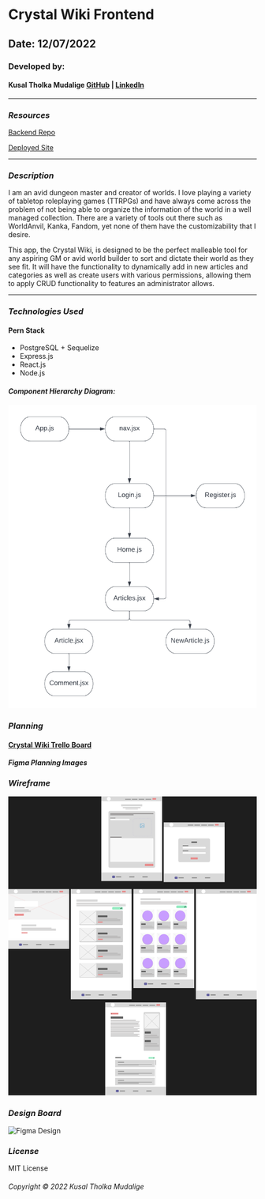 # Crystal Wiki Frontend

## Date: 12/07/2022

### Developed by:

#### Kusal Tholka Mudalige [GitHub](https://github.com/aizealawin) | [LinkedIn](https://www.linkedin.com/in/ktmudalige/)

---

### **_Resources_**

[Backend Repo](https://github.com/aizealawin/Crystal-Wiki-Backend)

[Deployed Site](https://crystal-wiki-frontend-production.up.railway.app/)

---

### **_Description_**

I am an avid dungeon master and creator of worlds. I love playing a variety of tabletop roleplaying games (TTRPGs) and have always come across the problem of not being able to organize the information of the world in a well managed collection. There are a variety of tools out there such as WorldAnvil, Kanka, Fandom, yet none of them have the customizability that I desire.

This app, the Crystal Wiki, is designed to be the perfect malleable tool for any aspiring GM or avid world builder to sort and dictate their world as they see fit. It will have the functionality to dynamically add in new articles and categories as well as create users with various permissions, allowing them to apply CRUD functionality to features an administrator allows.

---

### **_Technologies Used_**

#### Pern Stack

- PostgreSQL + Sequelize
- Express.js
- React.js
- Node.js

#### **_Component Hierarchy Diagram:_**

![Component Hierarchy Diagram](./public/Crystal%20CHD.png 'Component Hierarchy Diagram')

### **_Planning_**

#### [Crystal Wiki Trello Board](https://trello.com/b/YmmK91N3/crystal-pern-stack)

#### **_Figma Planning Images_**

### **_Wireframe_**

![Figma Wireframe](./public//FigmaWireFrame.png 'Wireframe')

### **_Design Board_**

![Figma Design](./public/FigmaDesign.png 'Design')

### **_License_**

MIT License

###### Copyright &copy; 2022 Kusal Tholka Mudalige
